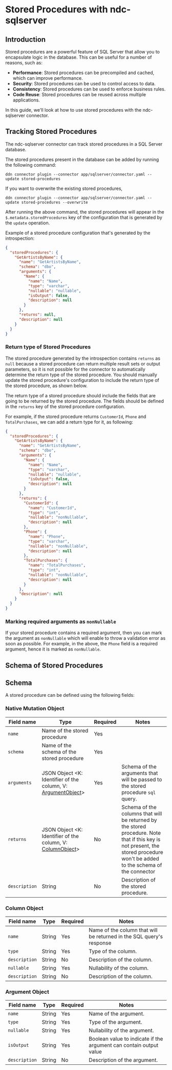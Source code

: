 # Stored Procedures with ndc-sqlserver

## Introduction

Stored procedures are a powerful feature of SQL Server that allow you to encapsulate logic in the
database. This can be useful for a number of reasons, such as:

- **Performance**: Stored procedures can be precompiled and cached, which can improve performance.
- **Security**: Stored procedures can be used to control access to data.
- **Consistency**: Stored procedures can be used to enforce business rules.
- **Code Reuse**: Stored procedures can be reused across multiple applications.

In this guide, we'll look at how to use stored procedures with the ndc-sqlserver connector.

## Tracking Stored Procedures

The ndc-sqlserver connector can track stored procedures in a SQL Server database.

The stored procedures present in the database can be added by running the following command:

```
ddn connector plugin --connector app/sqlserver/connector.yaml -- update stored-procedures
```

If you want to overwrite the existing stored procedures,

```
ddn connector plugin --connector app/sqlserver/connector.yaml -- update stored-procedures --overwrite
```



After running the above command, the stored procedures will appear in the `$.metadata.storedProcedures`
key of the configuration that is generated by the `update` operation.


Example of a stored procedure configuration that's generated by the introspection:

```json
{
  "storedProcedures": {
    "GetArtistsByName": {
      "name": "GetArtistsByName",
      "schema": "dbo",
      "arguments": {
        "Name": {
          "name": "Name",
          "type": "varchar",
          "nullable": "nullable",
          "isOutput": false,
          "description": null
        }
      },
      "returns": null,
      "description": null
    }
  }
}
```

### Return type of Stored Procedures

The stored procedure generated by the introspection contains `returns` as `null` because a stored
procedure can return multiple result sets or output parameters, so it is not possible for the connector
to automatically determine the return type of the stored procedure. You should manually update the
stored procedure's configuration to include the return type of the stored procedure, as shown below.

The return type of a stored procedure should include the fields that are going to be returned by the
stored procedure. The fields should be defined in the `returns` key of the stored procedure
configuration.

For example, if the stored procedure returns `CustomerId`, `Phone` and `TotalPurchases`,
we can add a return type for it, as following:

```json
{
  "storedProcedures": {
    "GetArtistsByName": {
      "name": "GetArtistsByName",
      "schema": "dbo",
      "arguments": {
        "Name": {
          "name": "Name",
          "type": "varchar",
          "nullable": "nullable",
          "isOutput": false,
          "description": null
        }
      },
      "returns": {
        "CustomerId": {
          "name": "CustomerId",
          "type": "int",
          "nullable": "nonNullable",
          "description": null
        },
        "Phone": {
          "name": "Phone",
          "type": "varchar",
          "nullable": "nonNullable",
          "description": null
        },
        "TotalPurchases": {
          "name": "TotalPurchases",
          "type": "int",
          "nullable": "nonNullable",
          "description": null
        }
      },
      "description": null
    }
  }
}
```

### Marking required arguments as `nonNullable`

If your stored procedure contains a required argument, then you can mark the argument as `nonNullable`
which will enable to throw a validation error as soon as possible. For example, in the above, the `Phone` field
is a required argument, hence it is marked as `nonNullable`.

## Schema of Stored Procedures

## Schema

A stored procedure can be defined using the following fields:


### Native Mutation Object

| Field name    | Type                                                                             | Required | Notes                                                                                                                                                                         |
|---------------|----------------------------------------------------------------------------------|----------|-------------------------------------------------------------------------------------------------------------------------------------------------------------------------------|
| `name`        | Name of the stored procedure                                                     | Yes      |                                                                                                                                                                               |
| `schema`      | Name of the schema of the stored procedure                                       | Yes      |                                                                                                                                                                               |
| `arguments`   | JSON Object <K: Identifier of the column, V: [ArgumentObject](#argument-object)> | Yes      | Schema of the arguments that will be passed to the stored procedure `sql` query.                                                                                              |
| `returns`     | JSON Object <K: Identifier of the column, V: [ColumnObject](#column-object)>     | No       | Schema of the columns that will be returned by the stored procedure. Note that if this key is not present, the stored procedure won't be added to the schema of the connector |
| `description` | String                                                                           | No       | Description of the stored procedure.                                                                                                                                          |



### Column Object

| Field name    | Type   | Required | Notes                                                                |
|---------------|--------|----------|----------------------------------------------------------------------|
| `name`        | String | Yes      | Name of the column that will be returned in the SQL query's response |
| `type`        | String | Yes      | Type of the column.                                                  |
| `description` | String | No       | Description of the column.                                           |
| `nullable`    | String | Yes      | Nullability of the column.                                           |
| `description` | String | No       | Description of the column.                                           |


### Argument Object

| Field name    | Type   | Required | Notes                                                              |
|---------------|--------|----------|--------------------------------------------------------------------|
| `name`        | String | Yes      | Name of the argument.                                              |
| `type`        | String | Yes      | Type of the argument.                                              |
| `nullable`    | String | Yes      | Nullability of the argument.                                       |
| `isOutput`    | String | Yes      | Boolean value to indicate if the argument can contain output value |
| `description` | String | No       | Description of the argument.                                       |
